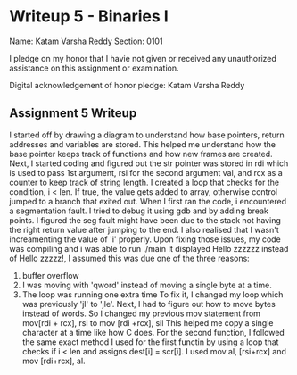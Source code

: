 Writeup 5 - Binaries I
======

Name: Katam Varsha Reddy
Section: 0101

I pledge on my honor that I havie not given or received any unauthorized assistance on this assignment or examination.

Digital acknowledgement of honor pledge: Katam Varsha Reddy

## Assignment 5 Writeup
I started off by drawing a diagram to understand how base pointers, return addresses and variables are stored. This helped me understand how the base pointer keeps track of functions and how new frames are created. Next, I started coding and figured out the str pointer was stored in rdi which is used to pass 1st argument, rsi for the second argument val, and rcx as a counter to keep track of string length. I created a loop that checks for the condition, i < len. If true, the value gets added to array, otherwise control jumped to a branch that exited out.
When I first ran the code, i encountered a segmentation fault. I tried to debug it using gdb and by adding break points. I figured the seg fault might have been due to the stack not having the right return value after jumping to the end. I also realised that I wasn't increamenting the value of 'i' properly.
Upon fixing those issues, my code was compiling and i was able to run ./main
It displayed Hello zzzzzz instead of Hello zzzzz!, I assumed this was due one of the three reasons: 
1. buffer overflow 
2. I was moving with 'qword' instead of moving a single byte at a time. 
3. The loop was running one extra time
To fix it, I changed my loop which was previously 'jl' to 'jle'. Next, I had to figure out how to move bytes instead of words. So I changed my previous mov statement from mov[rdi + rcx], rsi to mov [rdi +rcx], sil
This helped me copy a single character at a time like how C does. 
For the second function, I followed the same exact method I used for the first functin by using a loop that checks if i < len and assigns dest[i] = scr[i]. I used mov al, [rsi+rcx] and mov [rdi+rcx], al.
